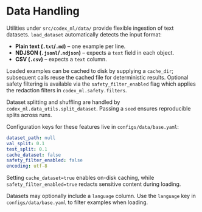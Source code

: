 # Data Handling

Utilities under `src/codex_ml/data/` provide flexible ingestion of text
datasets.  `load_dataset` automatically detects the input format:

- **Plain text (`.txt`/`.md`)** – one example per line.
- **NDJSON (`.jsonl`/`.ndjson`)** – expects a `text` field in each object.
- **CSV (`.csv`)** – expects a `text` column.

Loaded examples can be cached to disk by supplying a `cache_dir`; subsequent
calls reuse the cached file for deterministic results.  Optional safety
filtering is available via the `safety_filter_enabled` flag which applies the
redaction filters in `codex_ml.safety.filters`.

Dataset splitting and shuffling are handled by `codex_ml.data_utils.split_dataset`.
Passing a `seed` ensures reproducible splits across runs.

Configuration keys for these features live in `configs/data/base.yaml`:

```yaml
dataset_path: null
val_split: 0.1
test_split: 0.1
cache_dataset: false
safety_filter_enabled: false
encoding: utf-8
```

Setting `cache_dataset=true` enables on-disk caching, while
`safety_filter_enabled=true` redacts sensitive content during loading.

Datasets may optionally include a `language` column.  Use the `language` key in
`configs/data/base.yaml` to filter examples when loading.
